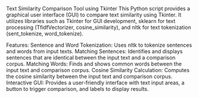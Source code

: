 Text Similarity Comparison Tool using Tkinter
This Python script provides a graphical user interface (GUI) to compare text similarity using Tkinter. It utilizes libraries such as Tkinter for GUI development, sklearn for text processing (TfidfVectorizer, cosine_similarity), and nltk for text tokenization (sent_tokenize, word_tokenize).

Features:
Sentence and Word Tokenization: Uses nltk to tokenize sentences and words from input texts.
Matching Sentences: Identifies and displays sentences that are identical between the input text and a comparison corpus.
Matching Words: Finds and shows common words between the input text and comparison corpus.
Cosine Similarity Calculation: Computes the cosine similarity between the input text and comparison corpus.
Interactive GUI: Provides a user-friendly interface with text input areas, a button to trigger comparison, and labels to display results.
